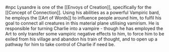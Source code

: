#npc 
Lysandre is one of the [[Envoys of Creation]], specifically for the [[Concept of Connection]]. Using his abilities as a powerful Vampiric bard, he employs the [[Art of Words]] to influence people around him, to fulfil his goal to connect all creatures in this material plane utilising vamirism.
 He is responsible for turning Charlie into a vampire - though he has employed the Art to only transfer some vampiric negative effects to him, to force him to be exiled from his village and abandon his train of thought, and to open up a pathway for him to take control of Charlie if need be.
